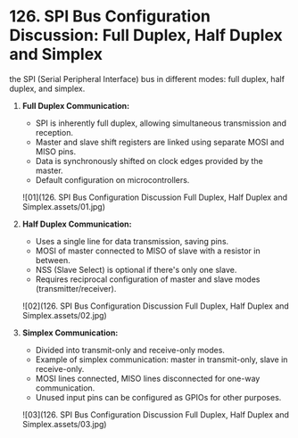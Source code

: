# 126. SPI Bus Configuration Discussion: Full Duplex, Half Duplex and Simplex



the SPI (Serial Peripheral Interface) bus in different modes: full duplex, half duplex, and simplex.

1. **Full Duplex Communication:**

   - SPI is inherently full duplex, allowing simultaneous transmission and reception.
   - Master and slave shift registers are linked using separate MOSI and MISO pins.
   - Data is synchronously shifted on clock edges provided by the master.
   - Default configuration on microcontrollers.

   ![01](126. SPI Bus Configuration Discussion Full Duplex, Half Duplex and Simplex.assets/01.jpg)

2. **Half Duplex Communication:**

   - Uses a single line for data transmission, saving pins.
   - MOSI of master connected to MISO of slave with a resistor in between.
   - NSS (Slave Select) is optional if there's only one slave.
   - Requires reciprocal configuration of master and slave modes (transmitter/receiver).

   ![02](126. SPI Bus Configuration Discussion Full Duplex, Half Duplex and Simplex.assets/02.jpg)

3. **Simplex Communication:**

   - Divided into transmit-only and receive-only modes.
   - Example of simplex communication: master in transmit-only, slave in receive-only.
   - MOSI lines connected, MISO lines disconnected for one-way communication.
   - Unused input pins can be configured as GPIOs for other purposes.

   ![03](126. SPI Bus Configuration Discussion Full Duplex, Half Duplex and Simplex.assets/03.jpg)


